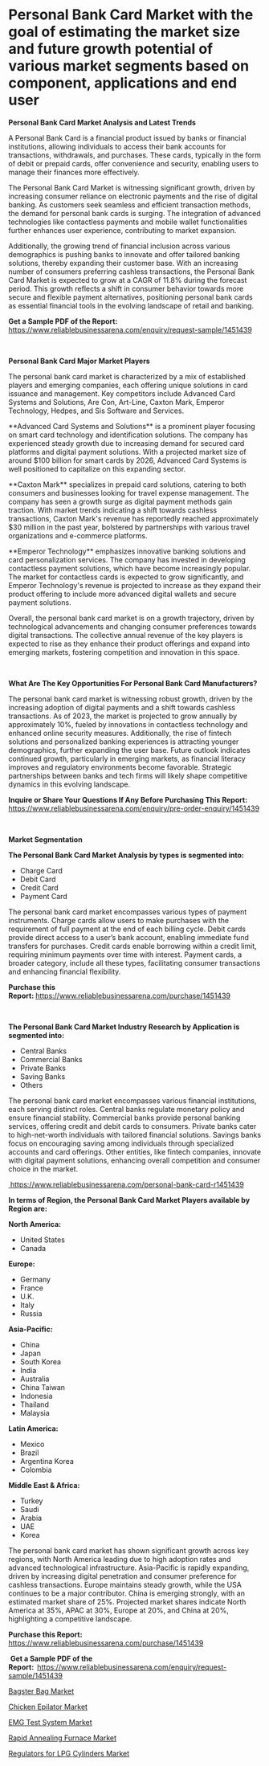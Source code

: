 <p><h1>Personal Bank Card Market with the goal of estimating the market size and future growth potential of various market segments based on component, applications and end user</h1></p><p><strong>Personal Bank Card Market Analysis and Latest Trends</strong></p>
<p><p>A Personal Bank Card is a financial product issued by banks or financial institutions, allowing individuals to access their bank accounts for transactions, withdrawals, and purchases. These cards, typically in the form of debit or prepaid cards, offer convenience and security, enabling users to manage their finances more effectively.</p><p>The Personal Bank Card Market is witnessing significant growth, driven by increasing consumer reliance on electronic payments and the rise of digital banking. As customers seek seamless and efficient transaction methods, the demand for personal bank cards is surging. The integration of advanced technologies like contactless payments and mobile wallet functionalities further enhances user experience, contributing to market expansion.</p><p>Additionally, the growing trend of financial inclusion across various demographics is pushing banks to innovate and offer tailored banking solutions, thereby expanding their customer base. With an increasing number of consumers preferring cashless transactions, the Personal Bank Card Market is expected to grow at a CAGR of 11.8% during the forecast period. This growth reflects a shift in consumer behavior towards more secure and flexible payment alternatives, positioning personal bank cards as essential financial tools in the evolving landscape of retail and banking.</p></p>
<p><strong>Get a Sample PDF of the Report:&nbsp;</strong> <a href="https://www.reliablebusinessarena.com/enquiry/request-sample/1451439?utm_campaign=3186&utm_medium=2&utm_source=Github&utm_content=ia&utm_term=04042025&utm_id=personal-bank-card">https://www.reliablebusinessarena.com/enquiry/request-sample/1451439</a></p>
<p>&nbsp;</p>
<p><strong>Personal Bank Card Major Market Players</strong></p>
<p><p>The personal bank card market is characterized by a mix of established players and emerging companies, each offering unique solutions in card issuance and management. Key competitors include Advanced Card Systems and Solutions, Are Con, Art-Line, Caxton Mark, Emperor Technology, Hedpes, and Sis Software and Services.</p><p>**Advanced Card Systems and Solutions** is a prominent player focusing on smart card technology and identification solutions. The company has experienced steady growth due to increasing demand for secured card platforms and digital payment solutions. With a projected market size of around $100 billion for smart cards by 2026, Advanced Card Systems is well positioned to capitalize on this expanding sector.</p><p>**Caxton Mark** specializes in prepaid card solutions, catering to both consumers and businesses looking for travel expense management. The company has seen a growth surge as digital payment methods gain traction. With market trends indicating a shift towards cashless transactions, Caxton Mark's revenue has reportedly reached approximately $30 million in the past year, bolstered by partnerships with various travel organizations and e-commerce platforms.</p><p>**Emperor Technology** emphasizes innovative banking solutions and card personalization services. The company has invested in developing contactless payment solutions, which have become increasingly popular. The market for contactless cards is expected to grow significantly, and Emperor Technology's revenue is projected to increase as they expand their product offering to include more advanced digital wallets and secure payment solutions.</p><p>Overall, the personal bank card market is on a growth trajectory, driven by technological advancements and changing consumer preferences towards digital transactions. The collective annual revenue of the key players is expected to rise as they enhance their product offerings and expand into emerging markets, fostering competition and innovation in this space.</p></p>
<p>&nbsp;</p>
<p><strong>What Are The Key Opportunities For Personal Bank Card Manufacturers?</strong></p>
<p><p>The personal bank card market is witnessing robust growth, driven by the increasing adoption of digital payments and a shift towards cashless transactions. As of 2023, the market is projected to grow annually by approximately 10%, fueled by innovations in contactless technology and enhanced online security measures. Additionally, the rise of fintech solutions and personalized banking experiences is attracting younger demographics, further expanding the user base. Future outlook indicates continued growth, particularly in emerging markets, as financial literacy improves and regulatory environments become favorable. Strategic partnerships between banks and tech firms will likely shape competitive dynamics in this evolving landscape.</p></p>
<p><strong>Inquire or Share Your Questions If Any Before Purchasing This Report:</strong> <a href="https://www.reliablebusinessarena.com/enquiry/pre-order-enquiry/1451439?utm_campaign=3186&utm_medium=2&utm_source=Github&utm_content=ia&utm_term=04042025&utm_id=personal-bank-card">https://www.reliablebusinessarena.com/enquiry/pre-order-enquiry/1451439</a></p>
<p>&nbsp;</p>
<p><strong>Market Segmentation</strong></p>
<p><strong>The Personal Bank Card Market Analysis by types is segmented into:</strong></p>
<p><ul><li>Charge Card</li><li>Debit Card</li><li>Credit Card</li><li>Payment Card</li></ul></p>
<p><p>The personal bank card market encompasses various types of payment instruments. Charge cards allow users to make purchases with the requirement of full payment at the end of each billing cycle. Debit cards provide direct access to a user’s bank account, enabling immediate fund transfers for purchases. Credit cards enable borrowing within a credit limit, requiring minimum payments over time with interest. Payment cards, a broader category, include all these types, facilitating consumer transactions and enhancing financial flexibility.</p></p>
<p><strong>Purchase this Report:&nbsp;</strong><a href="https://www.reliablebusinessarena.com/purchase/1451439?utm_campaign=3186&utm_medium=2&utm_source=Github&utm_content=ia&utm_term=04042025&utm_id=personal-bank-card">https://www.reliablebusinessarena.com/purchase/1451439</a></p>
<p>&nbsp;</p>
<p><strong>The Personal Bank Card Market Industry Research by Application is segmented into:</strong></p>
<p><ul><li>Central Banks</li><li>Commercial Banks</li><li>Private Banks</li><li>Saving Banks</li><li>Others</li></ul></p>
<p><p>The personal bank card market encompasses various financial institutions, each serving distinct roles. Central banks regulate monetary policy and ensure financial stability. Commercial banks provide personal banking services, offering credit and debit cards to consumers. Private banks cater to high-net-worth individuals with tailored financial solutions. Savings banks focus on encouraging saving among individuals through specialized accounts and card offerings. Other entities, like fintech companies, innovate with digital payment solutions, enhancing overall competition and consumer choice in the market.</p></p>
<p><a href="https://www.reliablebusinessarena.com/personal-bank-card-r1451439?utm_campaign=3186&utm_medium=2&utm_source=Github&utm_content=ia&utm_term=04042025&utm_id=personal-bank-card">&nbsp;https://www.reliablebusinessarena.com/personal-bank-card-r1451439</a></p>
<p><strong>In terms of Region, the Personal Bank Card Market Players available by Region are:</strong></p>
<p>
    <p> <strong> North America: </strong>
        <ul>
            <li>United States</li>
            <li>Canada</li>
        </ul>
        </p> 
    <p> <strong> Europe: </strong>
        <ul>
            <li>Germany</li>
            <li>France</li>
            <li>U.K.</li>
            <li>Italy</li>
            <li>Russia</li>
        </ul>
        </p> 
    <p> <strong> Asia-Pacific: </strong>
        <ul>
            <li>China</li>
            <li>Japan</li>
            <li>South Korea</li>
            <li>India</li>
            <li>Australia</li>
            <li>China Taiwan</li>
            <li>Indonesia</li>
            <li>Thailand</li>
            <li>Malaysia</li>
        </ul>
        </p> 
    <p> <strong> Latin America: </strong>
        <ul>
            <li>Mexico</li>
            <li>Brazil</li>
            <li>Argentina Korea</li>
            <li>Colombia</li>
        </ul>
        </p> 
    <p> <strong> Middle East & Africa: </strong>
        <ul>
            <li>Turkey</li>
            <li>Saudi</li>
            <li>Arabia</li>
            <li>UAE</li>
            <li>Korea</li>
        </ul>
    </p>
    </p>
<p><p>The personal bank card market has shown significant growth across key regions, with North America leading due to high adoption rates and advanced technological infrastructure. Asia-Pacific is rapidly expanding, driven by increasing digital penetration and consumer preference for cashless transactions. Europe maintains steady growth, while the USA continues to be a major contributor. China is emerging strongly, with an estimated market share of 25%. Projected market shares indicate North America at 35%, APAC at 30%, Europe at 20%, and China at 20%, highlighting a competitive landscape.</p></p>
<p><strong>Purchase this Report: </strong><a href="https://www.reliablebusinessarena.com/purchase/1451439?utm_campaign=3186&utm_medium=2&utm_source=Github&utm_content=ia&utm_term=04042025&utm_id=personal-bank-card">https://www.reliablebusinessarena.com/purchase/1451439</a></p>
<p>&nbsp;<strong>Get a Sample PDF of the Report:&nbsp;&nbsp;</strong><a href="https://www.reliablebusinessarena.com/enquiry/request-sample/1451439?utm_campaign=3186&utm_medium=2&utm_source=Github&utm_content=ia&utm_term=04042025&utm_id=personal-bank-card">https://www.reliablebusinessarena.com/enquiry/request-sample/1451439</a></p>
<p><strong></strong></p>
<p><p><a href="https://github.com/zoccohaniech/Market-Research-Report-List-1/blob/main/bagster-bag-market.md?utm_campaign=3186&utm_medium=2&utm_source=Github&utm_content=ia&utm_term=04042025&utm_id=personal-bank-card">Bagster Bag Market</a></p><p><a href="https://www.linkedin.com/pulse/foreign-market-opportunities-dynamics-analysis-chicken-epilator-zesle?utm_campaign=3186&utm_medium=2&utm_source=Github&utm_content=ia&utm_term=04042025&utm_id=personal-bank-card">Chicken Epilator Market</a></p><p><a href="https://www.linkedin.com/pulse/detailed-emg-test-system-market-study-76-cagr-growth-trend-valaf?utm_campaign=3186&utm_medium=2&utm_source=Github&utm_content=ia&utm_term=04042025&utm_id=personal-bank-card">EMG Test System Market</a></p><p><a href="https://www.linkedin.com/pulse/rapid-annealing-furnace-market-forecasted-from-2025-lpoqc?utm_campaign=3186&utm_medium=2&utm_source=Github&utm_content=ia&utm_term=04042025&utm_id=personal-bank-card">Rapid Annealing Furnace Market</a></p><p><a href="https://www.linkedin.com/pulse/regulators-lpg-cylinders-market-global-share-ranking-overall-uwbgc?utm_campaign=3186&utm_medium=2&utm_source=Github&utm_content=ia&utm_term=04042025&utm_id=personal-bank-card">Regulators for LPG Cylinders Market</a></p></p>